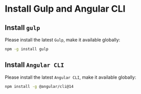 # Install Gulp and Angular CLI

## Install `gulp`

Please install the latest `Gulp`, make it available globally:

```sh
npm -g install gulp
```

## Install `Angular CLI`

Please install the latest `Angular CLI`, make it available globally:

```sh
npm install -g @angular/cli@14
```
